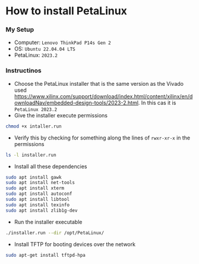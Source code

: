 # How to install PetaLinux 

### My Setup
- Computer: `Lenovo ThinkPad P14s Gen 2`
- OS: `Ubuntu 22.04.04 LTS`
- PetaLinux: `2023.2`

### Instructinos
- Choose the PetaLinux installer that is the same version as the Vivado used https://www.xilinx.com/support/download/index.html/content/xilinx/en/downloadNav/embedded-design-tools/2023-2.html. In this cas it is `PetaLinux 2023.2`
- Give the installer execute permissions
```bash
chmod +x intaller.run
```
- Verify this by checking for something along the lines of `rwxr-xr-x` in the permissions
```bash
ls -l installer.run
```
- Install all these dependencies 
```bash
sudo apt install gawk
sudo apt install net-tools 
sudo apt install xterm
sudo apt install autoconf
sudo apt install libtool
sudo apt install texinfo
sudo apt install zlib1g-dev
```
- Run the installer executable
```bash 
./installer.run --dir /opt/PetaLinux/
```
- Install TFTP for booting devices over the network
```bash 
sudo apt-get install tftpd-hpa
```

